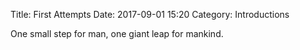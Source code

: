 Title: First Attempts
Date: 2017-09-01 15:20
Category: Introductions

One small step for man, one giant leap for mankind.

